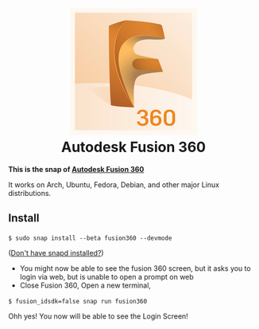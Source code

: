 <h1 align="center">
  <img src="snap/gui/fusion360.png" alt="Project">
  <br />
  Autodesk Fusion 360
</h1>

<b>This is the snap of [Autodesk Fusion 360](https://www.autodesk.com.au/products/fusion-360/overview)</b>
  
It works on Arch, Ubuntu, Fedora, Debian, and other major Linux distributions.


## Install

`$ sudo snap install --beta fusion360 --devmode`

([Don't have snapd installed?](https://snapcraft.io/docs/core/install))

- You might now be able to see the fusion 360 screen, but it asks you to login via web, but is unable to open a prompt on web
- Close Fusion 360, Open a new terminal,

`$ fusion_idsdk=false snap run fusion360`

Ohh yes! You now will be able to see the Login Screen!
